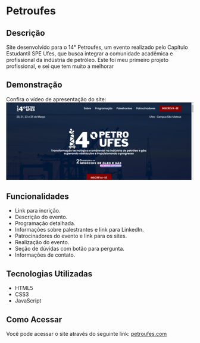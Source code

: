# Petroufes

## Descrição
Site desenvolvido para o 14° Petroufes, um evento realizado pelo Capítulo Estudantil SPE Ufes, que busca integrar a comunidade acadêmica e profissional da indústria de petróleo. Este foi meu primeiro projeto profissional, e sei que tem muito a melhorar

## Demonstração
Confira o vídeo de apresentação do site:
[![Assista ao vídeo](./img/print.png)](https://youtu.be/m_YgGi1Ixao)

## Funcionalidades
- Link para incrição.
- Descrição do evento.
- Programação detalhada.
- Informações sobre palestrantes e link para LinkedIn.
- Patrocinadores do evento e link para os sites.
- Realização do evento.
- Seção de dúvidas com botão para pergunta.
- Informações de contato.

## Tecnologias Utilizadas
- HTML5
- CSS3
- JavaScript

## Como Acessar
Você pode acessar o site através do seguinte link: [petroufes.com](https://petroufes.com/)